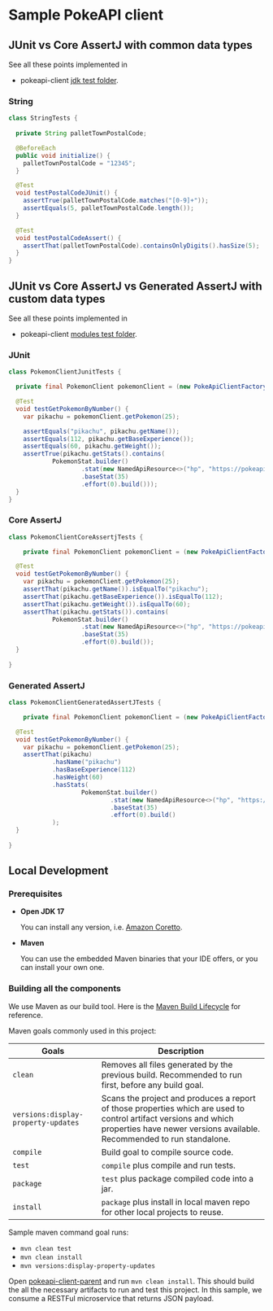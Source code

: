 # Sample PokeAPI client

## JUnit vs Core AssertJ with common data types

See all these points implemented in
* pokeapi-client [jdk test folder](pokeapi-client/src/test/java/com/github/erikrz/jdk).

### String

```java
class StringTests {
    
  private String palletTownPostalCode;

  @BeforeEach
  public void initialize() {
    palletTownPostalCode = "12345";
  }

  @Test
  void testPostalCodeJUnit() {
    assertTrue(palletTownPostalCode.matches("[0-9]+"));
    assertEquals(5, palletTownPostalCode.length());
  }

  @Test
  void testPostalCodeAssert() {
    assertThat(palletTownPostalCode).containsOnlyDigits().hasSize(5);
  }
}
```

## JUnit vs Core AssertJ vs Generated AssertJ with custom data types

See all these points implemented in 
* pokeapi-client [modules test folder](pokeapi-client/src/test/java/com/github/erikrz/pokeapi/client/modules).

### JUnit

```java
class PokemonClientJunitTests {

  private final PokemonClient pokemonClient = (new PokeApiClientFactory()).buildClient(PokemonClient.class);

  @Test
  void testGetPokemonByNumber() {
    var pikachu = pokemonClient.getPokemon(25);

    assertEquals("pikachu", pikachu.getName());
    assertEquals(112, pikachu.getBaseExperience());
    assertEquals(60, pikachu.getWeight());
    assertTrue(pikachu.getStats().contains(
            PokemonStat.builder()
                    .stat(new NamedApiResource<>("hp", "https://pokeapi.co/api/v2/stat/1/"))
                    .baseStat(35)
                    .effort(0).build()));
  }
}
```

### Core AssertJ

```java
class PokemonClientCoreAssertjTests {

    private final PokemonClient pokemonClient = (new PokeApiClientFactory()).buildClient(PokemonClient.class);

  @Test
  void testGetPokemonByNumber() {
    var pikachu = pokemonClient.getPokemon(25);
    assertThat(pikachu.getName()).isEqualTo("pikachu");
    assertThat(pikachu.getBaseExperience()).isEqualTo(112);
    assertThat(pikachu.getWeight()).isEqualTo(60);
    assertThat(pikachu.getStats()).contains(
            PokemonStat.builder()
                    .stat(new NamedApiResource<>("hp", "https://pokeapi.co/api/v2/stat/1/"))
                    .baseStat(35)
                    .effort(0).build());
  }
    
}
```

### Generated AssertJ

```java
class PokemonClientGeneratedAssertJTests {

    private final PokemonClient pokemonClient = (new PokeApiClientFactory()).buildClient(PokemonClient.class);

  @Test
  void testGetPokemonByNumber() {
    var pikachu = pokemonClient.getPokemon(25);
    assertThat(pikachu)
            .hasName("pikachu")
            .hasBaseExperience(112)
            .hasWeight(60)
            .hasStats(
                    PokemonStat.builder()
                            .stat(new NamedApiResource<>("hp", "https://pokeapi.co/api/v2/stat/1/"))
                            .baseStat(35)
                            .effort(0).build()
            );
  }
    
}
```

## Local Development

### Prerequisites

* **Open JDK 17**

  You can install any version, i.e. [Amazon Coretto](https://docs.aws.amazon.com/corretto/latest/corretto-17-ug/downloads-list.html).

* **Maven**

  You can use the embedded Maven binaries that your IDE offers, or you can install your own one.
  
### Building all the components

We use Maven as our build tool. Here is the [Maven Build Lifecycle](https://maven.apache.org/guides/introduction/introduction-to-the-lifecycle.html) for reference.

Maven goals commonly used in this project:

| Goals                               | Description                                                                                                                                                                                |
|-------------------------------------|--------------------------------------------------------------------------------------------------------------------------------------------------------------------------------------------|
| `clean`                             | Removes all files generated by the previous build. Recommended to run first, before any build goal.                                                                                        |
| `versions:display-property-updates` | Scans the project and produces a report of those properties which are used to control artifact versions and which properties have newer versions available. Recommended to run standalone. |
| `compile`                           | Build goal to compile source code.                                                                                                                                                         |
| `test`                              | `compile` plus compile and run tests.                                                                                                                                                      |
| `package`                           | `test` plus package compiled code into a jar.                                                                                                                                              |
| `install`                           | `package` plus install in local maven repo for other local projects to reuse.                                                                                                              |

Sample maven command goal runs:

* `mvn clean test`
* `mvn clean install`
* `mvn versions:display-property-updates`

Open [pokeapi-client-parent](/) and run `mvn clean install`. This should build the all the necessary artifacts to run and test this project.
In this sample, we consume a RESTFul microservice that returns JSON payload.
